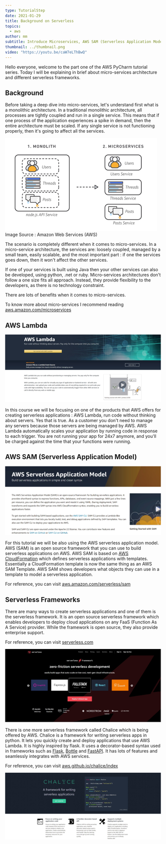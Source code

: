 ```yaml
---
type: TutorialStep
date: 2021-01-29
title: Background on Serverless
topics:
  - aws
author: mm
subtitle: Introduce Microservices, AWS SAM (Serverless Application Model)
thumbnail: ../thumbnail.png
video: "https://youtu.be/caW7eLThBwQ"
---
```


Hello everyone, welcome to the part one of the AWS PyCharm tutorial series. Today I will be explaining in brief about micro-services architecture and different serverless frameworks.

## Background

Before taking a deep dive into micro-services, let's understand first what is a monolithic architecture. In a traditional monolithic architecture, all processes are tightly coupled and run in a single service. This means that if one process of the application experiences a spike in demand, then the entire architecture must be scaled. If any single service is not functioning properly, then it's going to affect all the services.

![microservices](microservices.png)
Image Source : Amazon Web Services (AWS)

The scenario is completely different when it comes to micro-services. In a micro-service architecture, the services are: loosely coupled, managed by
a small team, easily scalable, and the most important part : if one the services goes down, then it won't affect the other services.

If one of your services is built using Java then your other services can also be developed, using python, .net or ruby. Micro-services architectures don't follow a one size fits all approach. Instead, they provide flexibility to the developers, as there is no technology constraint.

There are lots of benefits when it comes to micro-services.

To know more about micro-services I recommend reading [aws.amazon.com/microservices](https://aws.amazon.com/microservices/)

## AWS Lambda

![aws_lambda](aws_lambda.png)

In this course we will be focusing on one of the products that AWS offers for creating serverless applications : AWS Lambda, run code without thinking about servers. Yes that is true. As a customer you don't need to manage any servers because those servers are being managed by AWS. AWS Lambda automatically scales your application by running code in response to each trigger. You are not running your app for 24x7 anymore, and you'll be charged against the time that your functions were running.

## AWS SAM (Serverless Application Model)

![aws_sam](aws_sam.png)

For this tutorial we will be also using the AWS serverless application model. AWS (SAM) is an open source framework that you can use to build serverless
applications on AWS. AWS SAM is based on [AWS CloudFormation](https://aws.amazon.com/cloudformation/) which defines serverless applications with templates. Essentially a CloudFormation template is now the same thing as an AWS SAM Template. AWS SAM shows developers what objects they can use in a template to model a serverless application.

For reference, you can visit [aws.amazon.com/serverless/sam](https://aws.amazon.com/serverless/sam/)

## Serverless Frameworks

There are many ways to create serverless applications and one of them is the serverless framework. It is an open source serverless framework which enables developers to deploy cloud applications on any FaaS (Function As A Service) provider. While the framework is open source, they also provide enterprise support.

For reference, you can visit [serverless.com](https://www.serverless.com/)

![serverless](serverless.png)

There is one more serverless framework called Chalice which is being offered by AWS. Chalice is a framework for writing serverless apps in python. It lets you quickly create and deploy applications that use AWS Lambda. It is highly inspired by flask. It uses a decorator-based syntax used in frameworks such as [Flask](https://flask.palletsprojects.com/en/1.1.x/), [Bottle](https://bottlepy.org/docs/dev/) and [FastAPI](https://fastapi.tiangolo.com/). It has lots of features and seamlessly integrates with AWS services.

For reference, you can visit [aws.github.io/chalice/index](https://aws.github.io/chalice/index)

![aws_chalice](aws_chalice.png)
